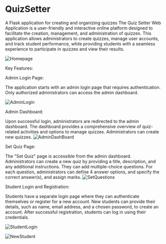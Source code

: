 # QuizSetter
A Flask application for creating and organizing quizzes
The Quiz Setter Web Application is a user-friendly and interactive online platform designed to facilitate the creation, management, and administration of quizzes. 
This application allows administrators to create quizzes, manage user accounts, and track student performance, while providing students with a seamless experience 
to participate in quizzes and view their results.

![Homepage](https://github.com/arpan21020/QuizSetter/assets/108618629/04bc8e99-554d-4373-abdf-05ad3c495f03)

Key Features:

Admin Login Page:

The application starts with an admin login page that requires authentication.
Only authorized administrators can access the admin dashboard.

![AdminLogin](https://github.com/arpan21020/QuizSetter/assets/108618629/004e2e74-4859-446c-a2aa-6fed0f15543f)

Admin Dashboard:

Upon successful login, administrators are redirected to the admin dashboard.
The dashboard provides a comprehensive overview of quiz-related activities and options to manage quizzes.
Administrators can create new quizzes.
![AdminDashBoard](https://github.com/arpan21020/QuizSetter/assets/108618629/b75a7d86-2fc0-4ada-9523-6f619afc5f2a)

Set Quiz Page:

The "Set Quiz" page is accessible from the admin dashboard.
Administrators can create a new quiz by providing a title, description, and any additional instructions.
They can add multiple-choice questions.
For each question, administrators can define 4 answer options, and specify the correct answer(s), and assign marks.
![SetQuestions](https://github.com/arpan21020/QuizSetter/assets/108618629/04db1763-3b77-41a7-929a-4a0b5f9bbd34)

Student Login and Registration:

Students have a separate login page where they can authenticate themselves or register for a new account.
New students can provide their details, such as name, email address, and a chosen password, to create an account.
After successful registration, students can log in using their credentials.

![StudentLogin](https://github.com/arpan21020/QuizSetter/assets/108618629/9e1d89da-8665-47f1-8028-0b07e09636f4)

![NewStudent](https://github.com/arpan21020/QuizSetter/assets/108618629/bb753e97-6a1e-4fcb-bb61-926efb877c58)
